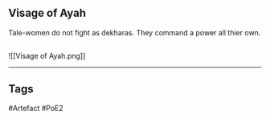 ## Visage of Ayah
Tale-women do not fight as dekharas.
They command a power all thier own.
##
![[Visage of Ayah.png]]

---
## Tags
#Artefact
#PoE2